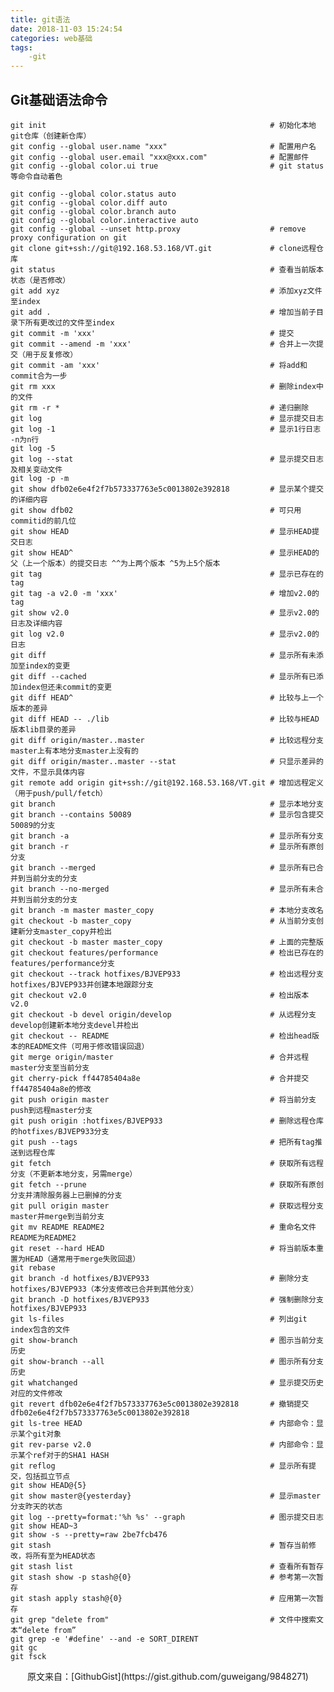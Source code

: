 ```yaml
---
title: git语法
date: 2018-11-03 15:24:54
categories: web基础
tags:
    -git
---
```


Git基础语法命令
---------------------
    git init                                                  # 初始化本地git仓库（创建新仓库）
    git config --global user.name "xxx"                       # 配置用户名
    git config --global user.email "xxx@xxx.com"              # 配置邮件
    git config --global color.ui true                         # git status等命令自动着色
<!-- more -->
    git config --global color.status auto
    git config --global color.diff auto
    git config --global color.branch auto
    git config --global color.interactive auto
    git config --global --unset http.proxy                    # remove  proxy configuration on git
    git clone git+ssh://git@192.168.53.168/VT.git             # clone远程仓库
    git status                                                # 查看当前版本状态（是否修改）
    git add xyz                                               # 添加xyz文件至index
    git add .                                                 # 增加当前子目录下所有更改过的文件至index
    git commit -m 'xxx'                                       # 提交
    git commit --amend -m 'xxx'                               # 合并上一次提交（用于反复修改）
    git commit -am 'xxx'                                      # 将add和commit合为一步
    git rm xxx                                                # 删除index中的文件
    git rm -r *                                               # 递归删除
    git log                                                   # 显示提交日志
    git log -1                                                # 显示1行日志 -n为n行
    git log -5
    git log --stat                                            # 显示提交日志及相关变动文件
    git log -p -m
    git show dfb02e6e4f2f7b573337763e5c0013802e392818         # 显示某个提交的详细内容
    git show dfb02                                            # 可只用commitid的前几位
    git show HEAD                                             # 显示HEAD提交日志
    git show HEAD^                                            # 显示HEAD的父（上一个版本）的提交日志 ^^为上两个版本 ^5为上5个版本
    git tag                                                   # 显示已存在的tag
    git tag -a v2.0 -m 'xxx'                                  # 增加v2.0的tag
    git show v2.0                                             # 显示v2.0的日志及详细内容
    git log v2.0                                              # 显示v2.0的日志
    git diff                                                  # 显示所有未添加至index的变更
    git diff --cached                                         # 显示所有已添加index但还未commit的变更
    git diff HEAD^                                            # 比较与上一个版本的差异
    git diff HEAD -- ./lib                                    # 比较与HEAD版本lib目录的差异
    git diff origin/master..master                            # 比较远程分支master上有本地分支master上没有的
    git diff origin/master..master --stat                     # 只显示差异的文件，不显示具体内容
    git remote add origin git+ssh://git@192.168.53.168/VT.git # 增加远程定义（用于push/pull/fetch）
    git branch                                                # 显示本地分支
    git branch --contains 50089                               # 显示包含提交50089的分支
    git branch -a                                             # 显示所有分支
    git branch -r                                             # 显示所有原创分支
    git branch --merged                                       # 显示所有已合并到当前分支的分支
    git branch --no-merged                                    # 显示所有未合并到当前分支的分支
    git branch -m master master_copy                          # 本地分支改名
    git checkout -b master_copy                               # 从当前分支创建新分支master_copy并检出
    git checkout -b master master_copy                        # 上面的完整版
    git checkout features/performance                         # 检出已存在的features/performance分支
    git checkout --track hotfixes/BJVEP933                    # 检出远程分支hotfixes/BJVEP933并创建本地跟踪分支
    git checkout v2.0                                         # 检出版本v2.0
    git checkout -b devel origin/develop                      # 从远程分支develop创建新本地分支devel并检出
    git checkout -- README                                    # 检出head版本的README文件（可用于修改错误回退）
    git merge origin/master                                   # 合并远程master分支至当前分支
    git cherry-pick ff44785404a8e                             # 合并提交ff44785404a8e的修改
    git push origin master                                    # 将当前分支push到远程master分支
    git push origin :hotfixes/BJVEP933                        # 删除远程仓库的hotfixes/BJVEP933分支
    git push --tags                                           # 把所有tag推送到远程仓库
    git fetch                                                 # 获取所有远程分支（不更新本地分支，另需merge）
    git fetch --prune                                         # 获取所有原创分支并清除服务器上已删掉的分支
    git pull origin master                                    # 获取远程分支master并merge到当前分支
    git mv README README2                                     # 重命名文件README为README2
    git reset --hard HEAD                                     # 将当前版本重置为HEAD（通常用于merge失败回退）
    git rebase
    git branch -d hotfixes/BJVEP933                           # 删除分支hotfixes/BJVEP933（本分支修改已合并到其他分支）
    git branch -D hotfixes/BJVEP933                           # 强制删除分支hotfixes/BJVEP933
    git ls-files                                              # 列出git index包含的文件
    git show-branch                                           # 图示当前分支历史
    git show-branch --all                                     # 图示所有分支历史
    git whatchanged                                           # 显示提交历史对应的文件修改
    git revert dfb02e6e4f2f7b573337763e5c0013802e392818       # 撤销提交dfb02e6e4f2f7b573337763e5c0013802e392818
    git ls-tree HEAD                                          # 内部命令：显示某个git对象
    git rev-parse v2.0                                        # 内部命令：显示某个ref对于的SHA1 HASH
    git reflog                                                # 显示所有提交，包括孤立节点
    git show HEAD@{5}
    git show master@{yesterday}                               # 显示master分支昨天的状态
    git log --pretty=format:'%h %s' --graph                   # 图示提交日志
    git show HEAD~3
    git show -s --pretty=raw 2be7fcb476
    git stash                                                 # 暂存当前修改，将所有至为HEAD状态
    git stash list                                            # 查看所有暂存
    git stash show -p stash@{0}                               # 参考第一次暂存
    git stash apply stash@{0}                                 # 应用第一次暂存
    git grep "delete from"                                    # 文件中搜索文本“delete from”
    git grep -e '#define' --and -e SORT_DIRENT
    git gc
    git fsck

<center> 原文来自：[GithubGist](https://gist.github.com/guweigang/9848271)</center>